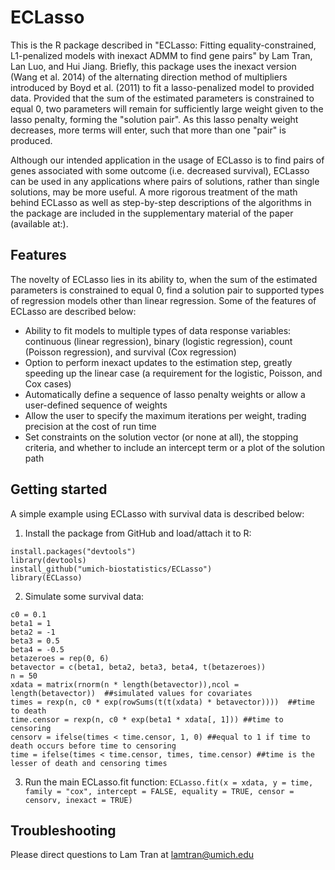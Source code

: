 # ECLasso

This is the R package described in "ECLasso: Fitting equality-constrained, L1-penalized models with inexact ADMM to find gene pairs" by Lam Tran, Lan Luo, and Hui Jiang. Briefly, this package uses the inexact version (Wang et al. 2014) of the alternating direction method of multipliers introduced by Boyd et al. (2011) to fit a lasso-penalized model to provided data. Provided that the sum of the estimated parameters is constrained to equal 0, two parameters will remain for sufficiently large weight given to the lasso penalty, forming the "solution pair". As this lasso penalty weight decreases, more terms will enter, such that more than one "pair" is produced.

Although our intended application in the usage of ECLasso is to find pairs of genes associated with some outcome (i.e. decreased survival), ECLasso can be used in any applications where pairs of solutions, rather than single solutions, may be more useful. A more rigorous treatment of the math behind ECLasso as well as step-by-step descriptions of the algorithms in the package are included in the supplementary material of the paper (available at:). 

## Features
The novelty of ECLasso lies in its ability to, when the sum of the estimated parameters is constrained to equal 0, find a solution pair to supported types of regression models other than linear regression.  Some of the features of ECLasso are described below:
* Ability to fit models to multiple types of data response variables: continuous (linear regression), binary (logistic regression), count (Poisson regression), and survival (Cox regression)
* Option to perform inexact updates to the estimation step, greatly speeding up the linear case (a requirement for the logistic, Poisson, and Cox cases)  
* Automatically define a sequence of lasso penalty weights or allow a user-defined sequence of weights 
* Allow the user to specify the maximum iterations per weight, trading precision at the cost of run time
* Set constraints on the solution vector (or none at all), the stopping criteria, and whether to include an intercept term or a plot of the solution path

## Getting started
A simple example using ECLasso with survival data is described below:
1. Install the package from GitHub and load/attach it to R: 
````
install.packages("devtools")
library(devtools)
install_github("umich-biostatistics/ECLasso")
library(ECLasso)
````
2. Simulate some survival data:
`````````````
c0 = 0.1
beta1 = 1
beta2 = -1
beta3 = 0.5
beta4 = -0.5
betazeroes = rep(0, 6)
betavector = c(beta1, beta2, beta3, beta4, t(betazeroes))
n = 50
xdata = matrix(rnorm(n * length(betavector)),ncol = length(betavector))  ##simulated values for covariates
times = rexp(n, c0 * exp(rowSums(t(t(xdata) * betavector))))  ##time to death
time.censor = rexp(n, c0 * exp(beta1 * xdata[, 1])) ##time to censoring
censorv = ifelse(times < time.censor, 1, 0) ##equal to 1 if time to death occurs before time to censoring 
time = ifelse(times < time.censor, times, time.censor) ##time is the lesser of death and censoring times
`````````````
3. Run the main ECLasso.fit function:
`
ECLasso.fit(x = xdata, y = time, family = "cox", intercept = FALSE, equality = TRUE, censor = censorv, inexact = TRUE)
`
## Troubleshooting
Please direct questions to Lam Tran at lamtran@umich.edu


